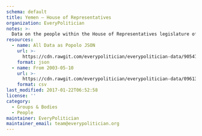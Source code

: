 ```yaml
---
schema: default
title: Yemen — House of Representatives
organization: EveryPolitician
notes: >-
  Data on the people within the House of Representatives legislature of Yemen.
resources:
  - name: All Data as Popolo JSON
    url: >-
      https://cdn.rawgit.com/everypolitician/everypolitician-data/90547dba3ac3f6e3f64e246c03c677ba3dc3ff1e/data/Yemen/Majlis/ep-popolo-v1.0.json
    format: json
  - name: From 2003-05-10
    url: >-
      https://cdn.rawgit.com/everypolitician/everypolitician-data/09613f4f1556bc7af6246a1da24ff8bb7f6c70db/data/Yemen/Majlis/term-2003.csv
    format: csv
last_modified: 2017-01-22T06:52:58
license: ''
category:
  - Groups & Bodies
  - People
maintainer: EveryPolitician
maintainer_email: team@everypolitician.org
---
```

